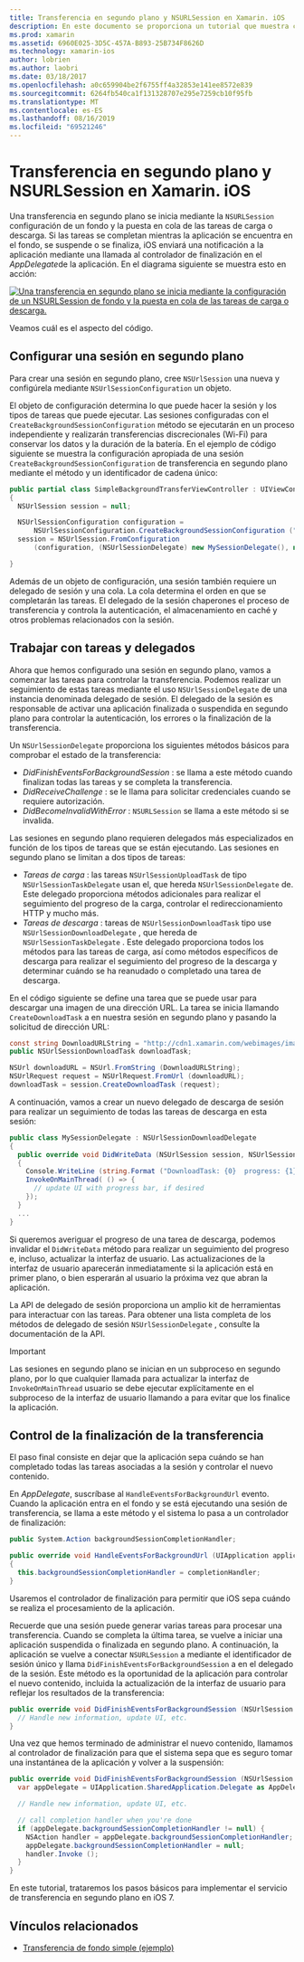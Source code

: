 ```yaml
---
title: Transferencia en segundo plano y NSURLSession en Xamarin. iOS
description: En este documento se proporciona un tutorial que muestra cómo usar la transferencia en segundo plano y NSUrlSession para iniciar la descarga de una imagen grande y continuar la descarga cuando la aplicación se coloca en segundo plano.
ms.prod: xamarin
ms.assetid: 6960E025-3D5C-457A-B893-25B734F8626D
ms.technology: xamarin-ios
author: lobrien
ms.author: laobri
ms.date: 03/18/2017
ms.openlocfilehash: a0c659904be2f6755ff4a32853e141ee8572e839
ms.sourcegitcommit: 6264fb540ca1f131328707e295e7259cb10f95fb
ms.translationtype: MT
ms.contentlocale: es-ES
ms.lasthandoff: 08/16/2019
ms.locfileid: "69521246"
---
```

# <a name="background-transfer-and-nsurlsession-in-xamarinios"></a>Transferencia en segundo plano y NSURLSession en Xamarin. iOS

Una transferencia en segundo plano se inicia mediante la `NSURLSession` configuración de un fondo y la puesta en cola de las tareas de carga o descarga. Si las tareas se completan mientras la aplicación se encuentra en el fondo, se suspende o se finaliza, iOS enviará una notificación a la aplicación mediante una llamada al controlador de finalización en el *AppDelegate*de la aplicación. En el diagrama siguiente se muestra esto en acción:

 [![](background-transfer-walkthrough-images/transfer.png "Una transferencia en segundo plano se inicia mediante la configuración de un NSURLSession de fondo y la puesta en cola de las tareas de carga o descarga.")](background-transfer-walkthrough-images/transfer.png#lightbox)

Veamos cuál es el aspecto del código.

## <a name="configuring-a-background-session"></a>Configurar una sesión en segundo plano

Para crear una sesión en segundo plano, cree `NSUrlSession` una nueva y configúrela mediante `NSUrlSessionConfiguration` un objeto.

El objeto de configuración determina lo que puede hacer la sesión y los tipos de tareas que puede ejecutar.
Las sesiones configuradas con el `CreateBackgroundSessionConfiguration` método se ejecutarán en un proceso independiente y realizarán transferencias discrecionales (Wi-Fi) para conservar los datos y la duración de la batería.
En el ejemplo de código siguiente se muestra la configuración apropiada de una sesión `CreateBackgroundSessionConfiguration` de transferencia en segundo plano mediante el método y un identificador de cadena único:

```csharp
public partial class SimpleBackgroundTransferViewController : UIViewController
{
  NSUrlSession session = null;

  NSUrlSessionConfiguration configuration =
      NSUrlSessionConfiguration.CreateBackgroundSessionConfiguration ("com.SimpleBackgroundTransfer.BackgroundSession");
  session = NSUrlSession.FromConfiguration
      (configuration, (NSUrlSessionDelegate) new MySessionDelegate(), new NSOperationQueue());

}
```

Además de un objeto de configuración, una sesión también requiere un delegado de sesión y una cola.
La cola determina el orden en que se completarán las tareas. El delegado de la sesión chaperones el proceso de transferencia y controla la autenticación, el almacenamiento en caché y otros problemas relacionados con la sesión.

## <a name="working-with-tasks-and-delegates"></a>Trabajar con tareas y delegados

Ahora que hemos configurado una sesión en segundo plano, vamos a comenzar las tareas para controlar la transferencia. Podemos realizar un seguimiento de estas tareas mediante el uso `NSUrlSessionDelegate` de una instancia denominada delegado de sesión. El delegado de la sesión es responsable de activar una aplicación finalizada o suspendida en segundo plano para controlar la autenticación, los errores o la finalización de la transferencia.

Un `NSUrlSessionDelegate` proporciona los siguientes métodos básicos para comprobar el estado de la transferencia:

- *DidFinishEventsForBackgroundSession* : se llama a este método cuando finalizan todas las tareas y se completa la transferencia.
- *DidReceiveChallenge* : se le llama para solicitar credenciales cuando se requiere autorización.
- *DidBecomeInvalidWithError* : `NSURLSession` se llama a este método si se invalida.


Las sesiones en segundo plano requieren delegados más especializados en función de los tipos de tareas que se están ejecutando. Las sesiones en segundo plano se limitan a dos tipos de tareas:

- *Tareas de carga* : las tareas `NSUrlSessionUploadTask` de tipo `NSUrlSessionTaskDelegate` usan el, que hereda `NSUrlSessionDelegate` de. Este delegado proporciona métodos adicionales para realizar el seguimiento del progreso de la carga, controlar el redireccionamiento HTTP y mucho más.
- *Tareas de descarga* : tareas de `NSUrlSessionDownloadTask` tipo use `NSUrlSessionDownloadDelegate` , que hereda de `NSUrlSessionTaskDelegate` . Este delegado proporciona todos los métodos para las tareas de carga, así como métodos específicos de descarga para realizar el seguimiento del progreso de la descarga y determinar cuándo se ha reanudado o completado una tarea de descarga.


En el código siguiente se define una tarea que se puede usar para descargar una imagen de una dirección URL. La tarea se inicia llamando `CreateDownloadTask` a en nuestra sesión en segundo plano y pasando la solicitud de dirección URL:

```csharp
const string DownloadURLString = "http://cdn1.xamarin.com/webimages/images/xamarin.png";
public NSUrlSessionDownloadTask downloadTask;

NSUrl downloadURL = NSUrl.FromString (DownloadURLString);
NSUrlRequest request = NSUrlRequest.FromUrl (downloadURL);
downloadTask = session.CreateDownloadTask (request);
```

A continuación, vamos a crear un nuevo delegado de descarga de sesión para realizar un seguimiento de todas las tareas de descarga en esta sesión:

```csharp
public class MySessionDelegate : NSUrlSessionDownloadDelegate
{
  public override void DidWriteData (NSUrlSession session, NSUrlSessionDownloadTask downloadTask, long bytesWritten, long totalBytesWritten, long totalBytesExpectedToWrite)
  {
    Console.WriteLine (string.Format ("DownloadTask: {0}  progress: {1}", downloadTask, progress));
    InvokeOnMainThread( () => {
      // update UI with progress bar, if desired
    });
  }
  ...
}
```

Si queremos averiguar el progreso de una tarea de descarga, podemos invalidar el `DidWriteData` método para realizar un seguimiento del progreso e, incluso, actualizar la interfaz de usuario. Las actualizaciones de la interfaz de usuario aparecerán inmediatamente si la aplicación está en primer plano, o bien esperarán al usuario la próxima vez que abran la aplicación.

La API de delegado de sesión proporciona un amplio kit de herramientas para interactuar con las tareas. Para obtener una lista completa de los métodos de delegado de sesión `NSUrlSessionDelegate` , consulte la documentación de la API.

> [!IMPORTANT]
> Las sesiones en segundo plano se inician en un subproceso en segundo plano, por lo que cualquier llamada para actualizar la interfaz de `InvokeOnMainThread` usuario se debe ejecutar explícitamente en el subproceso de la interfaz de usuario llamando a para evitar que Ios finalice la aplicación. 


## <a name="handling-transfer-completion"></a>Control de la finalización de la transferencia

El paso final consiste en dejar que la aplicación sepa cuándo se han completado todas las tareas asociadas a la sesión y controlar el nuevo contenido.

En *AppDelegate*, suscríbase al `HandleEventsForBackgroundUrl` evento. Cuando la aplicación entra en el fondo y se está ejecutando una sesión de transferencia, se llama a este método y el sistema lo pasa a un controlador de finalización:

```csharp
public System.Action backgroundSessionCompletionHandler;

public override void HandleEventsForBackgroundUrl (UIApplication application, string sessionIdentifier, System.Action completionHandler)
{
  this.backgroundSessionCompletionHandler = completionHandler;
}
```

Usaremos el controlador de finalización para permitir que iOS sepa cuándo se realiza el procesamiento de la aplicación.

Recuerde que una sesión puede generar varias tareas para procesar una transferencia. Cuando se completa la última tarea, se vuelve a iniciar una aplicación suspendida o finalizada en segundo plano. A continuación, la aplicación se vuelve a conectar `NSURLSession` a mediante el identificador de sesión único y llama `DidFinishEventsForBackgroundSession` a en el delegado de la sesión. Este método es la oportunidad de la aplicación para controlar el nuevo contenido, incluida la actualización de la interfaz de usuario para reflejar los resultados de la transferencia:

```csharp
public override void DidFinishEventsForBackgroundSession (NSUrlSession session) {
  // Handle new information, update UI, etc.
}
```

Una vez que hemos terminado de administrar el nuevo contenido, llamamos al controlador de finalización para que el sistema sepa que es seguro tomar una instantánea de la aplicación y volver a la suspensión:

```csharp
public override void DidFinishEventsForBackgroundSession (NSUrlSession session) {
  var appDelegate = UIApplication.SharedApplication.Delegate as AppDelegate;

  // Handle new information, update UI, etc.

  // call completion handler when you're done
  if (appDelegate.backgroundSessionCompletionHandler != null) {
    NSAction handler = appDelegate.backgroundSessionCompletionHandler;
    appDelegate.backgroundSessionCompletionHandler = null;
    handler.Invoke ();
  }
}
```

En este tutorial, trataremos los pasos básicos para implementar el servicio de transferencia en segundo plano en iOS 7.



## <a name="related-links"></a>Vínculos relacionados

- [Transferencia de fondo simple (ejemplo)](https://docs.microsoft.com/samples/xamarin/ios-samples/simplebackgroundtransfer)
